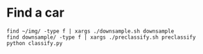 Find a car
==========

    find ~/img/ -type f | xargs ./downsample.sh downsample
    find downsample/ -type f | xargs ./preclassify.sh preclassify
    python classify.py
    
